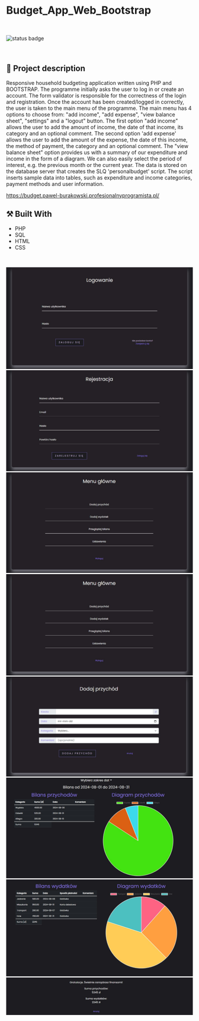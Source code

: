 # Budget_App_Web_Bootstrap

<br/>

![status badge](https://img.shields.io/badge/status-finished-brightgreen)

<br/>

## :scroll: Project description

Responsive household budgeting application written using PHP and BOOTSTRAP.
The programme initially asks the user to log in or create an account.
The form validator is responsible for the correctness of the login and registration.
Once the account has been created/logged in correctly, the user is taken to the main menu of the programme. 
The main menu has 4 options to choose from: "add income", "add expense", "view balance sheet", "settings" and a "logout" button.
The first option "add income" allows the user to add the amount of income, the date of that income, its category and an optional comment.
The second option 'add expense' allows the user to add the amount of the expense, the date of this income, the method of payment, the category and an optional comment. 
The "view balance sheet" option provides us with a summary of our expenditure and income in the form of a diagram. We can also easily select the period of interest, e.g. the previous month or the current year. The data is stored on the database server that creates the SLQ 'personalbudget' script. The script inserts sample data into tables, such as expenditure and income categories, payment methods and user information.


https://budget.pawel-burakowski.profesjonalnyprogramista.pl/

## :hammer_and_pick: Built With

- PHP
- SQL
- HTML
- CSS

<br/>

![Project logo](images/background1.jpg)
![Project logo](images/background2.jpg)
![Project logo](images/background3.jpg)
![Project logo](images/background4.jpg)
![Project logo](images/background5.jpg)
![Project logo](images/background6.jpg)
![Project logo](images/background7.jpg)
![Project logo](images/background8.jpg)

<br/>